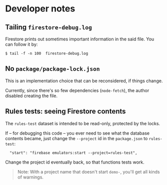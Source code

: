 # Developer notes

## Tailing `firestore-debug.log`

Firestore prints out sometimes important information in the said file. You can follow it by:

```
$ tail -f -n 100  firestore-debug.log
```

## No `package/package-lock.json`

This is an implementation choice that can be reconsidered, if things change.

Currently, since there's so few dependencies (`node-fetch`), the author disabled creating the file.


## Rules tests: seeing Firestore contents

The `rules-test` dataset is intended to be read-only, protected by the locks.

If &ndash; for debugging this code &ndash; you ever need to see what the database contents became, just change the `--project` id in the `package.json` to `rules-test`:

```
  "start": "firebase emulators:start --project=rules-test",
```

Change the project id eventually back, so that functions tests work.

>Note: With a project name that doesn't start `demo-`, you'll get all kinds of warnings.
